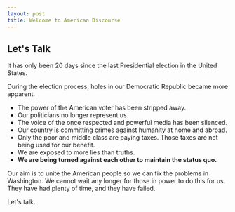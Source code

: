 ```yaml
---
layout: post
title: Welcome to American Discourse
---
```

## Let's Talk

It has only been 20 days since the last Presidential election in the United States.

During the election process, holes in our Democratic Republic became more apparent.

* The power of the American voter has been stripped away.
* Our politicians no longer represent us.
* The voice of the once respected and powerful media has been silenced.
* Our country is committing crimes against humanity at home and abroad.
* Only the poor and middle class are paying taxes. Those taxes are not being used for our benefit.
* We are exposed to more lies than truths.
* __We are being turned against each other to maintain the status quo.__

Our aim is to unite the American people so we can fix the problems in Washington. We cannot wait any longer for those in power to do this for us. They have had plenty of time, and they have failed.

Let's talk.
